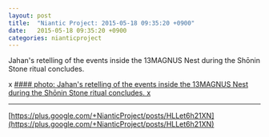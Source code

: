 ```yaml
---
layout: post
title:  "Niantic Project: 2015-05-18 09:35:20 +0900"
date:   2015-05-18 09:35:20 +0900
categories: nianticproject
---
```

Jahan's retelling of the events inside the 13MAGNUS Nest during the Shōnin Stone ritual concludes.

x
[#### photo: Jahan's retelling of the events inside the 13MAGNUS Nest during the Shōnin Stone ritual concludes.
x](https://lh3.googleusercontent.com/-VOOPi_S5J2E/VVkzhfmq1YI/AAAAAAAAgA0/ohG-hM20T9I/w1125-h1500/Jinn-2.png "")
- - -
[https://plus.google.com/+NianticProject/posts/HLLet6h21XN](https://plus.google.com/+NianticProject/posts/HLLet6h21XN)
